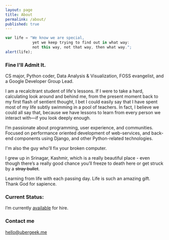 ```yaml
---
layout: page
title: About
permalink: /about/
published: true
---
```


```javascript
var life = "We know we are special, 
            yet we keep trying to find out in what way: 
            not this way, not that way, then what way.";
alert(life);
```

### Fine I'll Admit It.

CS major, Python coder, Data Analysis & Visualization, FOSS evangelist, and a Google Developer Group Lead.

I am a recalcitrant student of life's lessons. If I were to take a hard, calculating look around and behind me, from the present moment back to my first flash of sentient thought, I bet I could easily say that I have spent most of my life subtly swimming in a pool of teachers. In fact, I believe we could all say that, because we have lessons to learn from every person we interact with—if you look deeply enough.

I’m passionate about programming, user experience, and communities. Focused on performance oriented development of web-services, and back-end components using Django, and other Python-related technologies.

I'm also the guy who'll fix your broken computer. 

I grew up in Srinagar, Kashmir, which is a really beautiful place - even though there’s a really good chance you’ll freeze to death here or get struck by a ~~stray bullet~~.

Learning from life with each passing day. Life is such an amazing gift. Thank God for sapience.






### Current Status:

I’m currently [available](mailto:hire@ubergeek.me) for hire.

### Contact me

[hello@ubergeek.me](mailto:hello@ubergeek.me)
